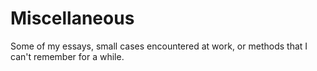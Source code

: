 # Miscellaneous
Some of my essays, small cases encountered at work, or methods that I can't remember for a while.
